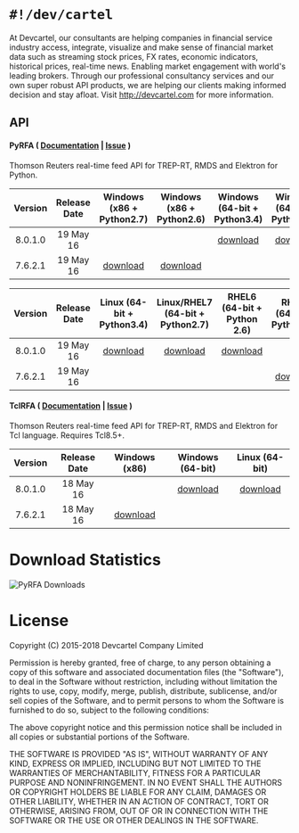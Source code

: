 `#!/dev/cartel`
===============
At Devcartel, our consultants are helping companies in financial service industry access, integrate, visualize and make sense of financial market data such as streaming stock prices, FX rates, economic indicators, historical prices, real-time news. Enabling market engagement with world's leading brokers. Through our professional consultancy services and our own super robust API products, we are helping our clients making informed decision and stay afloat. Visit http://devcartel.com for more information.

## API

#### PyRFA ( [Documentation](https://github.com/devcartel/api/blob/master/pyrfa/README.md#table-of-contents) |  [Issue](https://github.com/devcartel/api/issues) )
Thomson Reuters real-time feed API for TREP-RT, RMDS and Elektron for Python.  

| Version | Release Date | Windows (x86 + Python2.7) | Windows (x86 + Python2.6) | Windows (64-bit + Python3.4)| Windows (64-bit + Python2.7) | Windows (64-bit + Python2.6) |
|:-:|:-:|:-:|:-:|:-:|:-:|:-:|
| 8.0.1.0 | 19 May 16| |  | [download](https://github.com/devcartel/api/releases/download/pyrfa8.0.1.0/pyrfa8.0.1.0-win32-x86_64-py34.zip) |  [download](https://github.com/devcartel/api/releases/download/pyrfa8.0.1.0/pyrfa8.0.1.0-win32-x86_64-py27.zip) | [download](https://github.com/devcartel/api/releases/download/pyrfa8.0.1.0/pyrfa8.0.1.0-win32-x86_64-py26.zip)  |
|  7.6.2.1 | 19 May 16 | [download](https://github.com/devcartel/api/releases/download/pyrfa7.6.2.1/pyrfa7.6.2.1-win32-x86-py27.zip)| [download](https://github.com/devcartel/api/releases/download/pyrfa7.6.2.1/pyrfa7.6.2.1-win32-x86-py26.zip) |   |  |  |

| Version | Release Date | Linux (64-bit + Python3.4) | Linux/RHEL7 (64-bit + Python2.7) | RHEL6 (64-bit + Python 2.6) | RHEL5 (64-bit + Python2.4)  |
|:-:|:-:|:-:|:-:|:-:|:-:|
| 8.0.1.0 | 19 May 16 | [download](https://github.com/devcartel/api/releases/download/pyrfa8.0.1.0/pyrfa8.0.1.0-linux-x86_64-py34.zip) | [download](https://github.com/devcartel/api/releases/download/pyrfa8.0.1.0/pyrfa8.0.1.0-linux-x86_64-py27.zip) | [download](https://github.com/devcartel/api/releases/download/pyrfa8.0.1.0/pyrfa8.0.1.0-rhel64-gcc447-x86_64-py26.zip) |   |
| 7.6.2.1 | 19 May 16 |  |   |   | [download](https://github.com/devcartel/api/releases/download/pyrfa7.6.2.1/pyrfa7.6.2.1-rhel5-gcc412-x86_64-py24.zip) |


#### TclRFA ( [Documentation](https://github.com/devcartel/api/blob/master/tclrfa/README.md#table-of-contents) |  [Issue](https://github.com/devcartel/api/issues) )
Thomson Reuters real-time feed API for TREP-RT, RMDS and Elektron for Tcl language. Requires Tcl8.5+.

| Version | Release Date| Windows (x86) | Windows (64-bit) | Linux (64-bit) |
|:-:|:-:|:-:|:-:|:-:|
| 8.0.1.0  | 18 May 16 |  | [download](https://github.com/devcartel/api/releases/download/tclrfa8.0.1.0/tclrfa8.0.1.0-win32-ix86_64.zip)  | [download](https://github.com/devcartel/api/releases/download/tclrfa8.0.1.0/tclrfa8.0.1.0-linux-x86_64.zip) |
| 7.6.2.1 | 18 May 16 | [download](https://github.com/devcartel/api/releases/download/tclrfa7.6.2.1/tclrfa7.6.2.1-win32-ix86.zip)  |   |   |

Download Statistics
=======

![PyRFA Downloads](https://files.slack.com/files-pri/T0C1M2G8N-F1A5V5A0J/stat_20160519.png "Updated on 19 May 2016")


License
=======
Copyright (C) 2015-2018 Devcartel Company Limited

Permission is hereby granted, free of charge, to any person obtaining a copy of this software and associated documentation files (the "Software"), to deal in the Software without restriction, including without limitation the rights to use, copy, modify, merge, publish, distribute, sublicense, and/or sell copies of the Software, and to permit persons to whom the Software is furnished to do so, subject to the following conditions:

The above copyright notice and this permission notice shall be included in all copies or substantial portions of the Software.

THE SOFTWARE IS PROVIDED "AS IS", WITHOUT WARRANTY OF ANY KIND, EXPRESS OR IMPLIED, INCLUDING BUT NOT LIMITED TO THE WARRANTIES OF MERCHANTABILITY, FITNESS FOR A PARTICULAR PURPOSE AND NONINFRINGEMENT. IN NO EVENT SHALL THE AUTHORS OR COPYRIGHT HOLDERS BE LIABLE FOR ANY CLAIM, DAMAGES OR OTHER LIABILITY, WHETHER IN AN ACTION OF CONTRACT, TORT OR OTHERWISE, ARISING FROM, OUT OF OR IN CONNECTION WITH THE SOFTWARE OR THE USE OR OTHER DEALINGS IN THE SOFTWARE.
